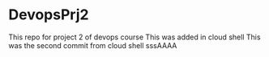 # DevopsPrj2
This repo for project 2 of devops course
This was added in cloud shell
This was the second commit from cloud shell
sssAAAA